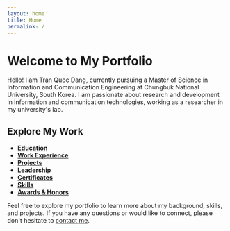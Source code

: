 ```yaml
---
layout: home
title: Home
permalink: /
---
```


# Welcome to My Portfolio

Hello! I am Tran Quoc Dang, currently pursuing a Master of Science in Information and Communication Engineering at Chungbuk National University, South Korea. I am passionate about research and development in information and communication technologies, working as a researcher in my university's lab.

## Explore My Work

- **[Education](education)**
- **[Work Experience](work)**
- **[Projects](projects)**
- **[Leadership](leadership)**
- **[Certificates](certificates)**
- **[Skills](skills)**
- **[Awards & Honors](awards)**

Feel free to explore my portfolio to learn more about my background, skills, and projects. If you have any questions or would like to connect, please don't hesitate to [contact me](#contact).
